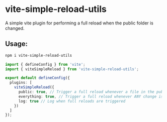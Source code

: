 # vite-simple-reload-utils

A simple vite plugin for performing a full reload when the public folder is changed.

## Usage:
```bash
npm i vite-simple-reload-utils
```
```ts
import { defineConfig } from 'vite';
import { viteSimpleReload } from 'vite-simple-reload-utils';

export default defineConfig({
  plugins: [
    viteSimpleReload({
      public: true, // Trigger a full reload whenever a file in the public directory changes
      everything: true, // Trigger a full reload whenever ANY change is detected
      log: true // Log when full reloads are triggered
    })
  ]
});
```